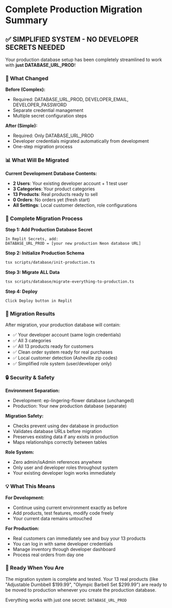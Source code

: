 # Complete Production Migration Summary

## ✅ SIMPLIFIED SYSTEM - NO DEVELOPER SECRETS NEEDED

Your production database setup has been completely streamlined to work with **just DATABASE_URL_PROD**!

### 🔧 What Changed

**Before (Complex):**
- Required: DATABASE_URL_PROD, DEVELOPER_EMAIL, DEVELOPER_PASSWORD
- Separate credential management
- Multiple secret configuration steps

**After (Simple):**
- Required: Only DATABASE_URL_PROD
- Developer credentials migrated automatically from development
- One-step migration process

### 📊 What Will Be Migrated

**Current Development Database Contents:**
- **2 Users**: Your existing developer account + 1 test user
- **3 Categories**: Your product categories  
- **13 Products**: Real products ready to sell
- **0 Orders**: No orders yet (fresh start)
- **All Settings**: Local customer detection, role configurations

### 🚀 Complete Migration Process

**Step 1: Add Production Database Secret**
```
In Replit Secrets, add:
DATABASE_URL_PROD = [your new production Neon database URL]
```

**Step 2: Initialize Production Schema**
```bash
tsx scripts/database/init-production.ts
```

**Step 3: Migrate ALL Data**
```bash
tsx scripts/database/migrate-everything-to-production.ts
```

**Step 4: Deploy**
```
Click Deploy button in Replit
```

### 🎯 Migration Results

After migration, your production database will contain:
- ✅ Your developer account (same login credentials)
- ✅ All 3 categories 
- ✅ All 13 products ready for customers
- ✅ Clean order system ready for real purchases
- ✅ Local customer detection (Asheville zip codes)
- ✅ Simplified role system (user/developer only)

### 🔒 Security & Safety

**Environment Separation:**
- Development: ep-lingering-flower database (unchanged)
- Production: Your new production database (separate)

**Migration Safety:**
- Checks prevent using dev database in production
- Validates database URLs before migration
- Preserves existing data if any exists in production
- Maps relationships correctly between tables

**Role System:**
- Zero admin/isAdmin references anywhere
- Only user and developer roles throughout system
- Your existing developer login works immediately

### 💡 What This Means

**For Development:**
- Continue using current environment exactly as before
- Add products, test features, modify code freely
- Your current data remains untouched

**For Production:**
- Real customers can immediately see and buy your 13 products
- You can log in with same developer credentials
- Manage inventory through developer dashboard
- Process real orders from day one

### 🎪 Ready When You Are

The migration system is complete and tested. Your 13 real products (like "Adjustable Dumbbell $199.99", "Olympic Barbell Set $299.99") are ready to be moved to production whenever you create the production database.

Everything works with just one secret: `DATABASE_URL_PROD`